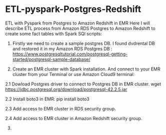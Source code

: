 # ETL-pyspark-Postgres-Redshift
ETL with Pyspark from Postgres to Amazon Redshift in EMR
Here I will describe ETL process from Amazon RDS Postgres to Amazon Redshift to create some fact tables with Spark SQl scripts: 


1. Firstly we need to create a sample postgres DB. I found dvdrental DB and restored it in my Amazon RDS Postgres DB : https://www.postgresqltutorial.com/postgresql-getting-started/postgresql-sample-database/


2. Create an EMR cluster with Spark installation. And connect to your EMR cluster from your Terminal or use Amazon Cloud9 terminal: 

2.1 Dowload Postgres driver to connect to Postgres DB in EMR cluster. wget https://jdbc.postgresql.org/download/postgresql-42.2.5.jar 

2.2 Install boto3 in EMR: pip install boto3

2.3 Add access to EMR cluster in RDS security group.

2.4 Add access to EMR cluster in Amazon Redshift security group.


3. 
